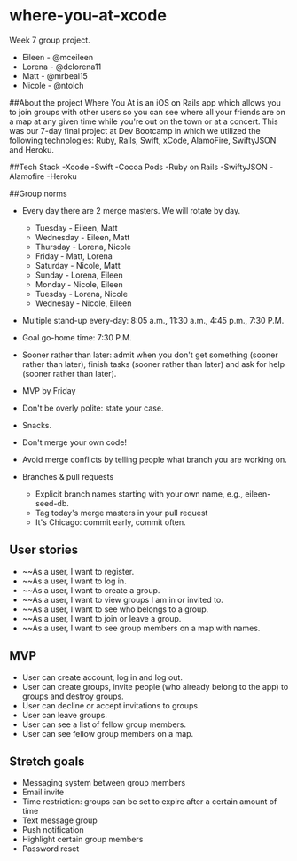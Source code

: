 # where-you-at-xcode

Week 7 group project.
- Eileen - @mceileen
- Lorena - @dclorena11
- Matt - @mrbeal15
- Nicole - @ntolch

##About the project
Where You At is an iOS on Rails app which allows you to join groups with other users so you can see where all your friends are on a map at any given time while you're out on the town or at a concert. This was our 7-day final project at Dev Bootcamp in which we utilized the following technologies: Ruby, Rails, Swift, xCode, AlamoFire, SwiftyJSON and Heroku. 

##Tech Stack
-Xcode
-Swift
-Cocoa Pods
-Ruby on Rails
-SwiftyJSON
-Alamofire
-Heroku

##Group norms
- Every day there are 2 merge masters.  We will rotate by day.
  * Tuesday - Eileen, Matt
  * Wednesday - Eileen, Matt
  * Thursday - Lorena, Nicole
  * Friday - Matt, Lorena
  * Saturday - Nicole, Matt
  * Sunday - Lorena, Eileen
  * Monday - Nicole, Eileen
  * Tuesday - Lorena, Nicole
  * Wednesay - Nicole, Eileen

- Multiple stand-up every-day: 8:05 a.m., 11:30 a.m., 4:45 p.m., 7:30 P.M.
- Goal go-home time: 7:30 P.M.
- Sooner rather than later: admit when you don't get something (sooner rather than later), finish tasks (sooner rather than later) and ask for help (sooner rather than later).
- MVP by Friday
- Don't be overly polite: state your case.
- Snacks.
- Don't merge your own code!
- Avoid merge conflicts by telling people what branch you are working on.
- Branches & pull requests
  * Explicit branch names starting with your own name, e.g., eileen-seed-db.
  * Tag today's merge masters in your pull request
  * It's Chicago: commit early, commit often.

## User stories
- ~~As a user, I want to register.
- ~~As a user, I want to log in.
- ~~As a user, I want to create a group.
- ~~As a user, I want to view groups I am in or invited to.
- ~~As a user, I want to see who belongs to a group.
- ~~As a user, I want to join or leave a group.
- ~~As a user, I want to see group members on a map with names.

## MVP
- User can create account, log in and log out.
- User can create groups, invite people (who already belong to the app) to groups and destroy groups.
- User can decline or accept invitations to groups.
- User can leave groups.
- User can see a list of fellow group members.
- User can see fellow group members on a map.


## Stretch goals
- Messaging system between group members
- Email invite
- Time restriction: groups can be set to expire after a certain amount of time
- Text message group
- Push notification
- Highlight certain group members
- Password reset

